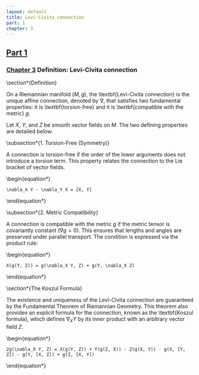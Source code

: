 ```yaml
---
layout: default
title: Levi-Civita connection
part: 1
chapter: 3
---
```


<h2><a href="https://ricciflow.org/part-1-foundations">Part 1</a></h2>

### <a href="https://ricciflow.org/part-1-foundations/levi-civita-connection">Chapter 3</a> Definition: Levi-Civita connection

\section*{Definition}



On a Riemannian manifold $(M, g)$, the \textbf{Levi-Civita connection} is the unique affine connection, denoted by $\nabla$, that satisfies two fundamental properties: it is \textbf{torsion-free} and it is \textbf{compatible with the metric} $g$.



Let $X$, $Y$, and $Z$ be smooth vector fields on $M$. The two defining properties are detailed below.



\subsection*{1. Torsion-Free (Symmetry)}



A connection is torsion-free if the order of the lower arguments does not introduce a torsion term. This property relates the connection to the Lie bracket of vector fields.

\begin{equation*}

    \nabla_X Y - \nabla_Y X = [X, Y]

\end{equation*}



\subsection*{2. Metric Compatibility}



A connection is compatible with the metric $g$ if the metric tensor is covariantly constant ($\nabla g = 0$). This ensures that lengths and angles are preserved under parallel transport. The condition is expressed via the product rule:

\begin{equation*}

    X(g(Y, Z)) = g(\nabla_X Y, Z) + g(Y, \nabla_X Z)

\end{equation*}



\section*{The Koszul Formula}



The existence and uniqueness of the Levi-Civita connection are guaranteed by the Fundamental Theorem of Riemannian Geometry. This theorem also provides an explicit formula for the connection, known as the \textbf{Koszul formula}, which defines $\nabla_X Y$ by its inner product with an arbitrary vector field $Z$.



\begin{equation*}

    2g(\nabla_X Y, Z) = X(g(Y, Z)) + Y(g(Z, X)) - Z(g(X, Y)) - g(X, [Y, Z]) - g(Y, [X, Z]) + g(Z, [X, Y])

\end{equation*}

